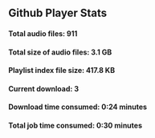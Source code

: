## Github Player Stats

#### **Total audio files**: 911

#### **Total size of audio files**: 3.1 GB

#### **Playlist index file size**: 417.8 KB

#### **Current download**: 3

#### **Download time consumed**: 0:24 minutes

#### **Total job time consumed**: 0:30 minutes